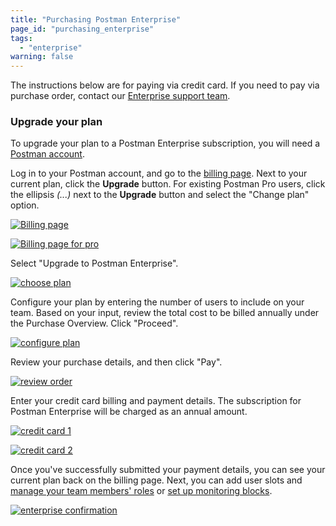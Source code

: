```yaml
---
title: "Purchasing Postman Enterprise"
page_id: "purchasing_enterprise"
tags: 
  - "enterprise"
warning: false
---
```


The instructions below are for paying via credit card. If you need to pay via purchase order, contact our [Enterprise support team](http://pages.getpostman.com/Enterprise-Sales_Contact-Us.html).

### Upgrade your plan

To upgrade your plan to a Postman Enterprise subscription, you will need a [Postman account](/docs/postman/launching_postman/postman_account/). 

Log in to your Postman account, and go to the [billing page](https://go.postman.co/billing/overview). Next to your current plan, click the **Upgrade** button. For existing Postman Pro users, click the ellipsis *(...)* next to the **Upgrade** button and select the "Change plan" option. 

[![Billing page](https://s3.amazonaws.com/postman-static-getpostman-com/postman-docs/enterprise-upgrade.png)](https://s3.amazonaws.com/postman-static-getpostman-com/postman-docs/enterprise-upgrade.png)

[![Billing page for pro](https://s3.amazonaws.com/postman-static-getpostman-com/postman-docs/enterprise-upgrade-trial.png)](https://s3.amazonaws.com/postman-static-getpostman-com/postman-docs/enterprise-upgrade-trial.png)

Select "Upgrade to Postman Enterprise".

[![choose plan](https://s3.amazonaws.com/postman-static-getpostman-com/postman-docs/purchasingenterprise1.png)](https://s3.amazonaws.com/postman-static-getpostman-com/postman-docs/purchasingenterprise1.png)

Configure your plan by entering the number of users to include on your team. Based on your input, review the total cost to be billed annually under the Purchase Overview. Click "Proceed".

[![configure plan](https://s3.amazonaws.com/postman-static-getpostman-com/postman-docs/purchasingenterprise2.png)](https://s3.amazonaws.com/postman-static-getpostman-com/postman-docs/purchasingenterprise2.png)

Review your purchase details, and then click "Pay".

[![review order](https://s3.amazonaws.com/postman-static-getpostman-com/postman-docs/purchasingenterprise3.png)](https://s3.amazonaws.com/postman-static-getpostman-com/postman-docs/purchasingenterprise3.png)

Enter your credit card billing and payment details. The subscription for Postman Enterprise will be charged as an annual amount.

[![credit card 1](https://s3.amazonaws.com/postman-static-getpostman-com/postman-docs/enterprise-cc1.png)](https://s3.amazonaws.com/postman-static-getpostman-com/postman-docs/enterprise-cc1.png)

[![credit card 2](https://s3.amazonaws.com/postman-static-getpostman-com/postman-docs/enterprise-cc2.png)](https://s3.amazonaws.com/postman-static-getpostman-com/postman-docs/enterprise-cc2.png)

Once you've successfully submitted your payment details, you can see your current plan back on the billing page. Next, you can add user slots and [manage your team members' roles](/docs/postman_pro/managing_postman_pro/managing_your_team/) or [set up monitoring blocks](/docs/postman/monitors/pricing_monitors/#request-blocks-for-paid-pro-teams).

[![enterprise confirmation](https://s3.amazonaws.com/postman-static-getpostman-com/postman-docs/purchasingenterprise4.png)](https://s3.amazonaws.com/postman-static-getpostman-com/postman-docs/purchasingenterprise4.png)
